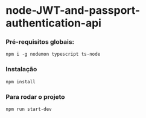 # node-JWT-and-passport-authentication-api

### Pré-requisitos globais:
`npm i -g nodemon typescript ts-node`

### Instalação
`npm install`

### Para rodar o projeto
`npm run start-dev`

